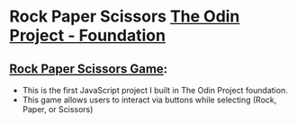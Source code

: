 # Rock Paper Scissors [The Odin Project - Foundation](https://www.theodinproject.com/)

## [Rock Paper Scissors Game](https://junol-dev.github.io/rock-paper-scissors/):

- This is the first JavaScript project I built in The Odin Project foundation.
- This game allows users to interact via buttons while selecting (Rock, Paper, or Scissors)
